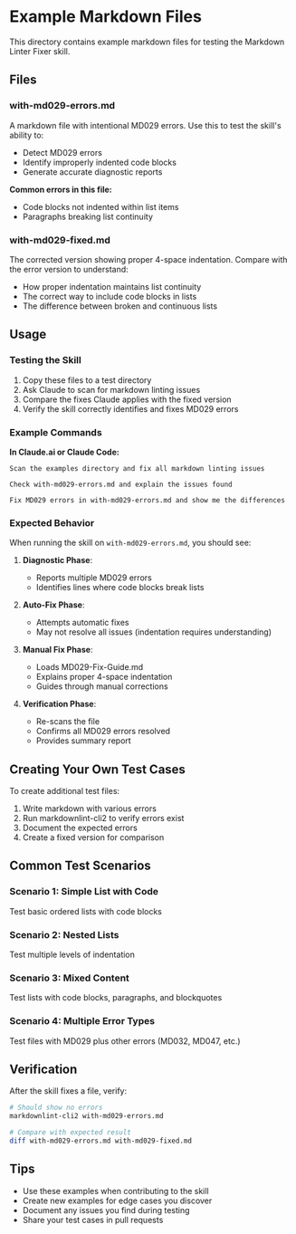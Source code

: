 # Example Markdown Files

This directory contains example markdown files for testing the Markdown Linter Fixer skill.

## Files

### with-md029-errors.md

A markdown file with intentional MD029 errors. Use this to test the skill's ability to:

- Detect MD029 errors
- Identify improperly indented code blocks
- Generate accurate diagnostic reports

**Common errors in this file:**

- Code blocks not indented within list items
- Paragraphs breaking list continuity

### with-md029-fixed.md

The corrected version showing proper 4-space indentation. Compare with the error version to understand:

- How proper indentation maintains list continuity
- The correct way to include code blocks in lists
- The difference between broken and continuous lists

## Usage

### Testing the Skill

1. Copy these files to a test directory
2. Ask Claude to scan for markdown linting issues
3. Compare the fixes Claude applies with the fixed version
4. Verify the skill correctly identifies and fixes MD029 errors

### Example Commands

**In Claude.ai or Claude Code:**

```text
Scan the examples directory and fix all markdown linting issues
```

```text
Check with-md029-errors.md and explain the issues found
```

```text
Fix MD029 errors in with-md029-errors.md and show me the differences
```

### Expected Behavior

When running the skill on `with-md029-errors.md`, you should see:

1. **Diagnostic Phase**:
   - Reports multiple MD029 errors
   - Identifies lines where code blocks break lists

2. **Auto-Fix Phase**:
   - Attempts automatic fixes
   - May not resolve all issues (indentation requires understanding)

3. **Manual Fix Phase**:
   - Loads MD029-Fix-Guide.md
   - Explains proper 4-space indentation
   - Guides through manual corrections

4. **Verification Phase**:
   - Re-scans the file
   - Confirms all MD029 errors resolved
   - Provides summary report

## Creating Your Own Test Cases

To create additional test files:

1. Write markdown with various errors
2. Run markdownlint-cli2 to verify errors exist
3. Document the expected errors
4. Create a fixed version for comparison

## Common Test Scenarios

### Scenario 1: Simple List with Code

Test basic ordered lists with code blocks

### Scenario 2: Nested Lists

Test multiple levels of indentation

### Scenario 3: Mixed Content

Test lists with code blocks, paragraphs, and blockquotes

### Scenario 4: Multiple Error Types

Test files with MD029 plus other errors (MD032, MD047, etc.)

## Verification

After the skill fixes a file, verify:

```bash
# Should show no errors
markdownlint-cli2 with-md029-errors.md

# Compare with expected result
diff with-md029-errors.md with-md029-fixed.md
```

## Tips

- Use these examples when contributing to the skill
- Create new examples for edge cases you discover
- Document any issues you find during testing
- Share your test cases in pull requests
